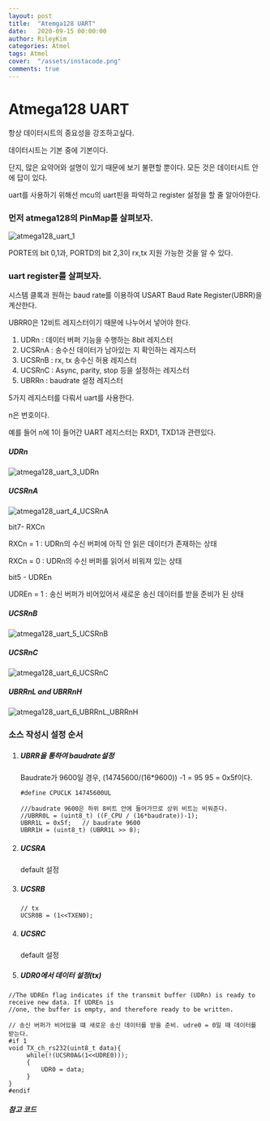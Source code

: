 ```yaml
---
layout: post
title:  "Atemga128 UART"
date:   2020-09-15 00:00:00
author: RileyKim
categories: Atmel
tags: Atmel
cover:  "/assets/instacode.png"
comments: true
---
```



# Atmega128 UART



항상 데이터시트의 중요성을 강조하고싶다. 

데이터시트는 기본 중에 기본이다. 

단지, 많은 요약어와 설명이 있기 때문에 보기 불편할 뿐이다. 모든 것은 데이터시트 안에 답이 있다. 





uart를 사용하기 위해선 mcu의 uart핀을 파악하고 register 설정을 할 줄 알아야한다. 



### 먼저 atmega128의 PinMap를 살펴보자.

![atmega128_uart_1](https://user-images.githubusercontent.com/24997255/93166448-724cb080-f759-11ea-9c86-62eb1a3d2269.PNG)



PORTE의 bit 0,1과, PORTD의 bit 2,3이 rx,tx 지원 가능한 것을 알 수 있다. 



### uart register를 살펴보자. 

시스템 클록과 원하는 baud rate를 이용하여 USART Baud Rate Register(UBRR)을 계산한다.

UBRR0은 12비트 레지스터이기 때문에 나누어서 넣어야 한다.

1. UDRn : 데이터 버퍼 기능을 수행하는 8bit 레지스터
2. UCSRnA :  송수신 데이터가 남아있는 지 확인하는 레지스터
3. UCSRnB : rx, tx 송수신 허용 레지스터
4. UCSRnC  : Async, parity, stop 등을 설정하는 레지스터
5. UBRRn  : baudrate 설정 레지스터

 5가지 레지스터를 다뤄서 uart를 사용한다. 



n은 번호이다. 

예를 들어 n에 1이 들어간 UART 레지스터는 RXD1, TXD1과 관련있다.  



##### UDRn

![atmega128_uart_3_UDRn](https://user-images.githubusercontent.com/24997255/93170135-8eece680-f761-11ea-83c5-0b95a15a3c3c.PNG)

##### UCSRnA

![atmega128_uart_4_UCSRnA](https://user-images.githubusercontent.com/24997255/93170396-23efdf80-f762-11ea-96c0-df7ef1b8c17f.PNG)

bit7- RXCn 

RXCn = 1 : UDRn의 수신 버퍼에 아직 안 읽은 데이터가 존재하는 상태

RXCn = 0 : UDRn의 수신 버퍼를 읽어서 비워져 있는 상태 



bit5 - UDREn

UDREn = 1 : 송신 버퍼가 비어있어서 새로운 송신 데이터를 받을 준비가 된 상태

##### UCSRnB

![atmega128_uart_5_UCSRnB](https://user-images.githubusercontent.com/24997255/93170448-3833dc80-f762-11ea-912f-345dc2e2a50d.PNG)

##### UCSRnC

![atmega128_uart_6_UCSRnC](https://user-images.githubusercontent.com/24997255/93171060-5bab5700-f763-11ea-905a-824d84d8de8f.PNG)

##### UBRRnL and UBRRnH 

![atmega128_uart_6_UBRRnL_UBRRnH](https://user-images.githubusercontent.com/24997255/93170498-513c8d80-f762-11ea-83aa-56c4889c71d3.PNG)



### 소스 작성시 설정 순서

1. ##### UBRR을 통하여 baudrate설정 

   Baudrate가 9600일 경우, (14745600/(16*9600)) -1 = 95
   95 = 0x5f이다.

   ````
   #define CPUCLK 14745600UL
   
   ///baudrate 9600은 하위 8비트 안에 들어가므로 상위 비트는 비워준다. 
   //UBRR0L = (uint8_t) ((F_CPU / (16*baudrate))-1);
   UBRR1L = 0x5f;	// baudrate 9600
   UBRR1H = (uint8_t) (UBRR1L >> 8); 
   ````

2. ##### UCSRA

    default 설정

3. ##### UCSRB

   ````
   // tx 
   UCSR0B = (1<<TXEN0);
   ````

4. ##### UCSRC

   default 설정

5. ##### UDR0에서 데이터 설정(tx)

````
//The UDREn flag indicates if the transmit buffer (UDRn) is ready to receive new data. If UDREn is
//one, the buffer is empty, and therefore ready to be written.

// 송신 버퍼가 비어있을 떄 새로운 송신 데이터를 받을 준비. udre0 = 0일 때 데이터를 받는다.
#if 1
void TX_ch_rs232(uint8_t data){
	 while(!(UCSR0A&(1<<UDRE0))); 
	 {
		 UDR0 = data;
	 }
}
#endif
````





##### 참고 코드



<script src="https://gist.github.com/RileyKim/6343854b114e25aac5f3526587a8c337.js"></script>

<script src="https://gist.github.com/RileyKim/c302269966c3da102a8e1fae795c3660.js"></script>
